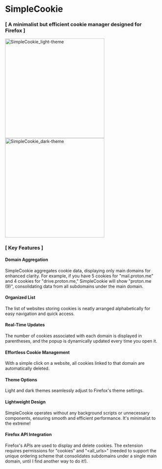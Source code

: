 # SimpleCookie
### [ A minimalist but efficient cookie manager designed for Firefox ]
<img width="324" alt="SimpleCookie_light-theme" src="https://github.com/mickaphd/SimpleCookie/assets/25211018/061bc34e-81f3-44f9-af92-0ac98a8625da">
<img width="324" alt="SimpleCookie_dark-theme" src="https://github.com/mickaphd/SimpleCookie/assets/25211018/eb697808-74e1-452b-a8c1-9fd42132ec4f">

### [ Key Features ]
#### Domain Aggregation 
SimpleCookie aggregates cookie data, displaying only main domains for enhanced clarity. For example, if you have 5 cookies for "mail.proton.me" and 4 cookies for "drive.proton.me," SimpleCookie will show "proton.me (9)", consolidating data from all subdomains under the main domain.
#### Organized List 
The list of websites storing cookies is neatly arranged alphabetically for easy navigation and quick access.
#### Real-Time Updates
The number of cookies associated with each domain is displayed in parentheses, and the popup is dynamically updated every time you open it.
#### Effortless Cookie Management
With a simple click on a website, all cookies linked to that domain are automatically deleted.
#### Theme Options
Light and dark themes seamlessly adjust to Firefox's theme settings.
#### Lightweight Design
SimpleCookie operates without any background scripts or unnecessary components, ensuring smooth and efficient performance. It's minimalist to the extreme!
#### Firefox API Integration
Firefox's APIs are used to display and delete cookies. The extension requires permissions for "cookies" and "<all_urls>" (needed to support the unique ordering scheme that consolidates subdomains under a single main domain, until I find another way to do it!).

